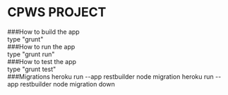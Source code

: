 # CPWS PROJECT
###How to build the app <br/>
type "grunt"<br/>
###How to run the app <br/>
type "grunt run"<br/>
###How to test the app<br/>
type "grunt test"<br/>
###Migrations
heroku run --app restbuilder  node migration
heroku run --app restbuilder  node migration down
